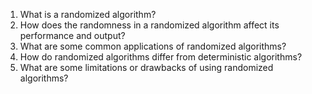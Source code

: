 

1. What is a randomized algorithm?
2. How does the randomness in a randomized algorithm affect its performance and output?
3. What are some common applications of randomized algorithms?
4. How do randomized algorithms differ from deterministic algorithms?
5. What are some limitations or drawbacks of using randomized algorithms?